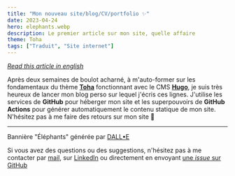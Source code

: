 ```yaml
---
title: "Mon nouveau site/blog/CV/portfolio ✨"
date: 2023-04-24
hero: elephants.webp
description: Le premier article sur mon site, quelle affaire
theme: Toha
tags: ["Traduit", "Site internet"]
---
```


[*Read this article in english*](https://timothechau.vet/en/posts/vie-perso/nouveau-site)

Après deux semaines de boulot acharné, à m'auto-former sur les fondamentaux du thème **[Toha](https://github.com/hugo-toha/toha)** fonctionnant avec le CMS **[Hugo](https://gohugo.io/)**, je suis très heureux de lancer mon blog perso sur lequel j'écris ces lignes. J'utilise les services de **GitHub** pour héberger mon site et les superpouvoirs de **GitHub Actions** pour générer automatiquement le contenu statique de mon site. N'hésitez pas à me faire des retours sur mon site 👋

---

Bannière "Éléphants" générée par [DALL•E](https://labs.openai.com)

Si vous avez des questions ou des suggestions, n'hésitez pas à me contacter par [mail](mailto:timothe@chauvet.cloud), sur [LinkedIn](https://www.linkedin.com/in/timothechauvet/) ou directement en envoyant [une *issue* sur GitHub](https://github.com/timothechauvet/timothechauvet.github.io/issues)